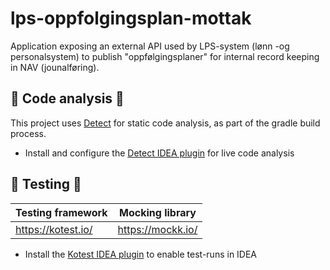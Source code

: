 # lps-oppfolgingsplan-mottak
Application exposing an external API used by LPS-system (lønn -og personalsystem) to publish
"oppfølgingsplaner" for internal record keeping in NAV (jounalføring).

## 🔎 Code analysis 🔎
This project uses [Detect](https://detekt.dev/) for static code analysis, as part of the gradle build process.
- Install and configure the [Detect IDEA plugin](https://plugins.jetbrains.com/plugin/10761-detekt) for live code analysis

## 🧪 Testing 🧪
| Testing framework  | Mocking library   |
|--------------------|-------------------|
| https://kotest.io/ | https://mockk.io/ |

- Install the [Kotest IDEA plugin](https://plugins.jetbrains.com/plugin/14080-kotest) to enable test-runs in IDEA

